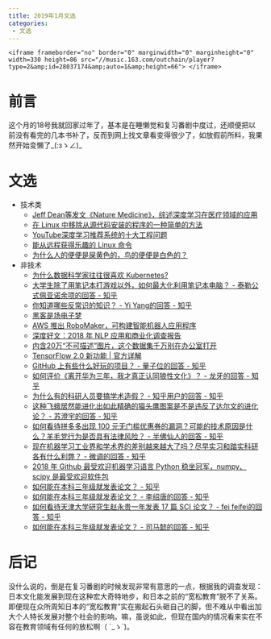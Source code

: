 ```yaml
---
title: 2019年1月文选
categories:
 - 文选
---
```


    <iframe frameborder="no" border="0" marginwidth="0" marginheight="0" width=330 height=86 src="//music.163.com/outchain/player?type=2&amp;id=28037174&amp;auto=1&amp;height=66"> </iframe>

# 前言

这个月的18号我就回家过年了，基本是在睡懒觉和复习番剧中度过，还顺便把以前没有看完的几本书补了，反而到网上找文章看变得很少了，如放假前所料，我果然开始变懒了_(:зゝ∠)_

# 文选

* 技术类
  * [Jeff Dean等发文《Nature Medicine》，综述深度学习在医疗领域的应用](https://zhuanlan.zhihu.com/p/54753994)
  * [在 Linux 中移除从源代码安装的程序的一种简单的方法](https://zhuanlan.zhihu.com/p/54750603)
  * [YouTube深度学习推荐系统的十大工程问题](https://zhuanlan.zhihu.com/p/52504407)
  * [能从远程获得乐趣的 Linux 命令](https://zhuanlan.zhihu.com/p/54750675)
  * [为什么人的便便是屎黄色的，鸟的便便是白色的？](https://zhuanlan.zhihu.com/p/31356759)
* 非技术
  * [为什么数据科学家往往很喜欢 Kubernetes?](https://www.infoq.cn/article/CRG3d8-wizPiRLSiiOfP)
  * [大学生除了用笔记本打游戏以外，如何最大化利用笔记本电脑？ - 泰勒公式佩亚诺余项的回答 - 知乎](https://www.zhihu.com/question/308214926/answer/569319518)
  * [你知道哪些反常识的知识？ - Yi Yang的回答 - 知乎](https://www.zhihu.com/question/267108394/answer/319675973)
  * [黑客是场电子梦](https://zhuanlan.zhihu.com/p/54714884)
  * [AWS 推出 RoboMaker，可构建智能机器人应用程序](https://www.infoq.cn/article/UB07jLC8RKI_mu6ITi2i)
  * [深度好文：2018 年 NLP 应用和商业化调查报告](https://www.infoq.cn/article/BvlY5qB_pcZRMwsIRgGk)
  * [内含20万“不可描述”图片，这个数据集千万别在办公室打开](https://mp.weixin.qq.com/s/OW_LLM-H_c6Bf0AzuJhEYg)
  * [TensorFlow 2.0 新功能 \| 官方详解](https://zhuanlan.zhihu.com/p/54989649)
  * [GitHub 上有些什么好玩的项目？ - 量子位的回答 - 知乎](https://www.zhihu.com/question/37146954/answer/575304681)
  * [如何评价《离开华为三年，我才真正认同狼性文化》？ - 龙牙的回答 - 知乎](https://www.zhihu.com/question/295004435/answer/501530077)
  * [为什么有的科研人员要搞学术造假？ - 知乎用户的回答 - 知乎](https://www.zhihu.com/question/300070408/answer/568368365)
  * [这种飞蛾居然能进化出如此精确的猫头鹰图案是不是违反了达尔文的进化论？ - 苏澄宇的回答 - 知乎](https://www.zhihu.com/question/309196469/answer/575545589)
  * [如何看待拼多多出现 100 元无门槛优惠券的漏洞？可能的技术原因是什么？羊毛党行为是否具有法律风险？ - 半佛仙人的回答 - 知乎](https://www.zhihu.com/question/309682706/answer/577933329)
  * [现在机器学习工业界和学术界的差别越来越大了吗？尽早实习和踏实科研各有什么利弊？ - 微调的回答 - 知乎](https://www.zhihu.com/question/63883029/answer/227467122)
  * [2018 年 Github 最受欢迎机器学习语言 Python 稳坐冠军，numpy、scipy 是最受欢迎软件包](https://www.infoq.cn/article/Gy8z15D_ooIge1WfmG1U)
  * [如何能在本科三年级就发表论文？ - 知乎](https://www.zhihu.com/question/21427261/answer/21102951)
  * [如何能在本科三年级就发表论文？ - 李绍唐的回答 - 知乎](https://www.zhihu.com/question/21427261/answer/21128955)
  * [如何看待天津大学研究生赵永贵一年发表 17 篇 SCI 论文？ - fei feifei的回答 - 知乎](https://www.zhihu.com/question/39226986/answer/80655643)
  * [如何能在本科三年级就发表论文？ - 司马懿的回答 - 知乎](https://www.zhihu.com/question/21427261/answer/133613214)

# 后记

没什么说的，倒是在复习番剧的时候发现非常有意思的一点，根据我的调查发现：日本文化能发展到现在这种宏大奇特地步，和日本之前的“宽松教育”脱不了关系。即便现在众所周知日本的“宽松教育”实在搬起石头砸自己的脚，但不难从中看出加大个人特长发展对整个社会的影响。嘛，虽说如此，但现在国内的情况看来实在不容在教育领域有任何的放松啊（ ´_ゝ`)。